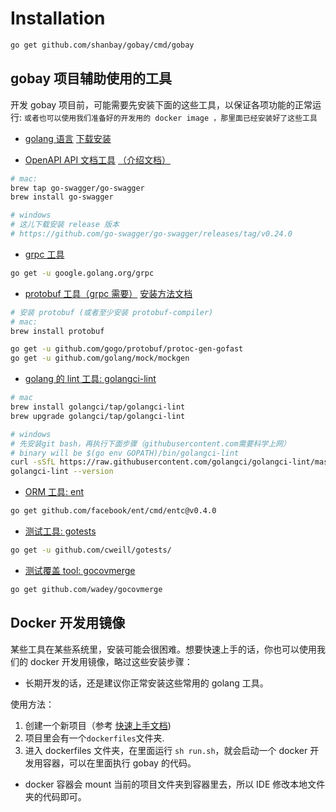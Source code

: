# Installation

```sh
go get github.com/shanbay/gobay/cmd/gobay
```

## gobay 项目辅助使用的工具

开发 gobay 项目前，可能需要先安装下面的这些工具，以保证各项功能的正常运行:
`或者也可以使用我们准备好的开发用的 docker image ，那里面已经安装好了这些工具`

- [golang 语言](https://golang.org/doc/install) [下载安装](https://golang.org/dl/)

- [OpenAPI API 文档工具](https://goswagger.io/install.html) [（介绍文档）](https://github.com/go-swagger/go-swagger)

```sh
# mac:
brew tap go-swagger/go-swagger
brew install go-swagger

# windows
# 这儿下载安装 release 版本
# https://github.com/go-swagger/go-swagger/releases/tag/v0.24.0
```

- [grpc 工具](https://github.com/grpc/grpc-go)

```sh
go get -u google.golang.org/grpc
```

- [protobuf 工具（grpc 需要）](https://github.com/golang/protobuf) [安装方法文档](http://google.github.io/proto-lens/installing-protoc.html)

```sh
# 安装 protobuf (或者至少安装 protobuf-compiler)
# mac:
brew install protobuf

go get -u github.com/gogo/protobuf/protoc-gen-gofast
go get -u github.com/golang/mock/mockgen
```

- [golang 的 lint 工具: golangci-lint](https://golangci-lint.run/usage/install/#local-installation)

```sh
# mac
brew install golangci/tap/golangci-lint
brew upgrade golangci/tap/golangci-lint

# windows
# 先安装git bash，再执行下面步骤（githubusercontent.com需要科学上网）
# binary will be $(go env GOPATH)/bin/golangci-lint
curl -sSfL https://raw.githubusercontent.com/golangci/golangci-lint/master/install.sh | sh -s -- -b $(go env GOPATH)/bin v1.27.0
golangci-lint --version
```

- [ORM 工具: ent](https://github.com/shanbay/ent)

```sh
go get github.com/facebook/ent/cmd/entc@v0.4.0
```

- [测试工具: gotests](https://github.com/cweill/gotests)

```sh
go get -u github.com/cweill/gotests/
```

- [测试覆盖 tool: gocovmerge](https://github.com/wadey/gocovmerge)

```sh
go get github.com/wadey/gocovmerge
```

## Docker 开发用镜像

某些工具在某些系统里，安装可能会很困难。想要快速上手的话，你也可以使用我们的 docker 开发用镜像，略过这些安装步骤：

- 长期开发的话，还是建议你正常安装这些常用的 golang 工具。

使用方法：

1. 创建一个新项目（参考 [快速上手文档](quickstart_cn.md))
2. 项目里会有一个`dockerfiles`文件夹.
3. 进入 dockerfiles 文件夹，在里面运行 `sh run.sh`，就会启动一个 docker 开发用容器，可以在里面执行 gobay 的代码。

- docker 容器会 mount 当前的项目文件夹到容器里去，所以 IDE 修改本地文件夹的代码即可。
